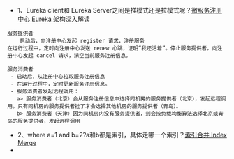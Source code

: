 - 1、Eureka client和 Eureka Server之间是推模式还是拉模式呢？[微服务注册中心 Eureka 架构深入解读
](https://www.infoq.cn/article/jlDJQ*3wtN2PcqTDyokh)
    
```
服务提供者
    启动后，向注册中心发起 register 请求，注册服务
在运行过程中，定时向注册中心发送 renew 心跳，证明“我还活着”。停止服务提供者，向注册中心发起 cancel 请求，清空当前服务注册信息。

服务消费者
 - 启动后，从注册中心拉取服务注册信息
 - 在运行过程中，定时更新服务注册信息。
 - 服务消费者发起远程调用：
   a> 服务消费者（北京）会从服务注册信息中选择同机房的服务提供者（北京），发起远程调用。只有同机房的服务提供者挂了才会选择其他机房的服务提供者（青岛）。
   b> 服务消费者（天津）因为同机房内没有服务提供者，则会按负载均衡算法选择北京或青岛的服务提供者，发起远程调用
```

- 2、where a=1 and b=2?a和b都是索引，具体走哪一个索引？[索引合并 Index Merge](https://www.cnblogs.com/digdeep/p/4975977.html)
- 